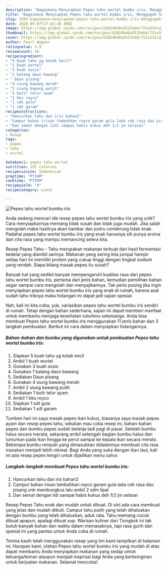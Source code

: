 ```yaml
---
description: "Bagaimana Menyiapkan Pepes tahu wortel bumbu iris, Menggugah Selera"
title: "Bagaimana Menyiapkan Pepes tahu wortel bumbu iris, Menggugah Selera"
slug: 1505-bagaimana-menyiapkan-pepes-tahu-wortel-bumbu-iris-menggugah-selera
date: 2020-09-07T17:42:10.498Z
image: https://img-global.cpcdn.com/recipes/b2824b48a5525eb8/751x532cq70/pepes-tahu-wortel-bumbu-iris-foto-resep-utama.jpg
thumbnail: https://img-global.cpcdn.com/recipes/b2824b48a5525eb8/751x532cq70/pepes-tahu-wortel-bumbu-iris-foto-resep-utama.jpg
cover: https://img-global.cpcdn.com/recipes/b2824b48a5525eb8/751x532cq70/pepes-tahu-wortel-bumbu-iris-foto-resep-utama.jpg
author: Pearl Wagner
ratingvalue: 3.9
reviewcount: 10
recipeingredient:
- "5 buah tahu yg kotak kecil"
- "1 buah wortel"
- "3 buah sosis"
- "1 batang daun bawang"
- " Daun pisang"
- "4 siung bawang merah"
- "2 siung bawang putih"
- "1 butir telur ayam"
- "1 bks royco"
- "1 sdt gula"
- "1 sdt garam"
recipeinstructions:
- "Hancurkan tahu dan iris bahan2"
- "Campur bahan irisan tambahkan royco garam gula lada cek rasa dau pisang unk membungkus lalu ambil 2 sdm lipat"
- "Dan semat dengan lidi sampai habis kukus deh 1/2 jm selasai"
categories:
- Resep
tags:
- pepes
- tahu
- wortel

katakunci: pepes tahu wortel 
nutrition: 197 calories
recipecuisine: Indonesian
preptime: "PT34M"
cooktime: "PT45M"
recipeyield: "4"
recipecategory: Lunch

---
```



![Pepes tahu wortel bumbu iris](https://img-global.cpcdn.com/recipes/b2824b48a5525eb8/751x532cq70/pepes-tahu-wortel-bumbu-iris-foto-resep-utama.jpg)

Anda sedang mencari ide resep pepes tahu wortel bumbu iris yang unik? Cara menyiapkannya memang tidak susah dan tidak juga mudah. Jika salah mengolah maka hasilnya akan hambar dan justru cenderung tidak enak. Padahal pepes tahu wortel bumbu iris yang enak harusnya sih punya aroma dan cita rasa yang mampu memancing selera kita.

Resep Pepes Tahu - Tahu merupakan makanan terbuat dari hasil fermentasi kedelai yang diambil sarinya. Makanan yang sering kita jumpai hampir setiap hari ini memiliki protein yang cukup tinggi dengan tingkat sodium yang rendah. Siapa bilang masak pepes itu susah?

Banyak hal yang sedikit banyak mempengaruhi kualitas rasa dari pepes tahu wortel bumbu iris, pertama dari jenis bahan, kemudian pemilihan bahan segar sampai cara mengolah dan menyajikannya. Tak perlu pusing jika ingin menyiapkan pepes tahu wortel bumbu iris yang enak di rumah, karena asal sudah tahu triknya maka hidangan ini dapat jadi sajian spesial.


Nah, kali ini kita coba, yuk, variasikan pepes tahu wortel bumbu iris sendiri di rumah. Tetap dengan bahan sederhana, sajian ini dapat memberi manfaat untuk membantu menjaga kesehatan tubuhmu sekeluarga. Anda bisa membuat Pepes tahu wortel bumbu iris menggunakan 11 jenis bahan dan 3 langkah pembuatan. Berikut ini cara dalam menyiapkan hidangannya.

<!--inarticleads1-->

##### Bahan-bahan dan bumbu yang digunakan untuk pembuatan Pepes tahu wortel bumbu iris:

1. Siapkan 5 buah tahu yg kotak kecil
1. Ambil 1 buah wortel
1. Gunakan 3 buah sosis
1. Gunakan 1 batang daun bawang
1. Sediakan  Daun pisang
1. Gunakan 4 siung bawang merah
1. Ambil 2 siung bawang putih
1. Sediakan 1 butir telur ayam
1. Ambil 1 bks royco
1. Siapkan 1 sdt gula
1. Sediakan 1 sdt garam


Tumben hari ini saya masak pepes ikan kukus, biasanya saya masak pepes ayam dan resep pepes tahu, sekalian mau coba resep ini, bahan-bahan pepes dan bumbu pepes sudah belanja tadi pagi di pasar. Setelah bumbu halus secara merata, sekarang ambil setengah bagian bumbu halus dan lumurkan pada ikan hingga ke perut sampai ke kepala ikan secara merata. Beberapa bumbu rempah yang dimasukkan didalamnya membuat cita rasa masakan menjadi lebih nikmat. Bagi Anda yang suka dengan ikan laut, kali ini ada resep pepes tengiri untuk dijadikan menu sahur. 

<!--inarticleads2-->

##### Langkah-langkah membuat Pepes tahu wortel bumbu iris:

1. Hancurkan tahu dan iris bahan2
1. Campur bahan irisan tambahkan royco garam gula lada cek rasa dau pisang unk membungkus lalu ambil 2 sdm lipat
1. Dan semat dengan lidi sampai habis kukus deh 1/2 jm selasai


Resep Pepes Tahu enak dan mudah untuk dibuat. Di sini ada cara membuat yang jelas dan mudah diikuti. Campur tahu putih yang telah dihaluskan dengan bumbu yang telah dihaluskan, aduk rata. Tahu memang cocok dibuat apapun, apalagi dibuat sup. Warisan kuliner dari Tiongkok ini tak butuh banyak bahan dan waktu dalam memasaknya, tapi rasa gurih dan spesial ini yang pantas untuk Anda coba di rumah. 

Terima kasih telah menggunakan resep yang tim kami tampilkan di halaman ini. Harapan kami, olahan Pepes tahu wortel bumbu iris yang mudah di atas dapat membantu Anda menyiapkan makanan yang sedap untuk keluarga/teman ataupun menjadi inspirasi bagi Anda yang berkeinginan untuk berjualan makanan. Selamat mencoba!
